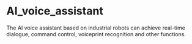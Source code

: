 # AI_voice_assistant
The AI voice assistant based on industrial robots can achieve real-time dialogue, command control, voiceprint recognition and other functions.
